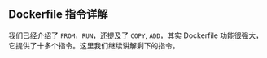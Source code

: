 ## Dockerfile 指令详解

我们已经介绍了 `FROM`，`RUN`，还提及了 `COPY`, `ADD`，其实 Dockerfile 功能很强大，它提供了十多个指令。这里我们继续讲解剩下的指令。
